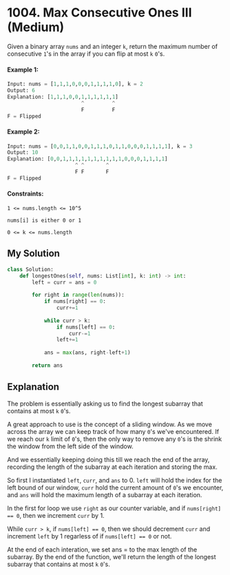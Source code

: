 # 1004. Max Consecutive Ones III (Medium)

Given a binary array `nums` and an integer `k`, return the maximum number of consecutive `1`'s in the array if you can flip at most `k` `0`'s.

#### Example 1:

```Python
Input: nums = [1,1,1,0,0,0,1,1,1,1,0], k = 2
Output: 6
Explanation: [1,1,1,0,0,1,1,1,1,1,1]
                        ^         ^
                        F         F
F = Flipped
```

#### Example 2:

```Python
Input: nums = [0,0,1,1,0,0,1,1,1,0,1,1,0,0,0,1,1,1,1], k = 3
Output: 10
Explanation: [0,0,1,1,1,1,1,1,1,1,1,1,0,0,0,1,1,1,1]
                      ^ ^       ^
                      F F       F
F = Flipped
```

#### Constraints:

`1 <= nums.length <= 10^5`

`nums[i] is either 0 or 1`

`0 <= k <= nums.length`

## My Solution

```Python
class Solution:
    def longestOnes(self, nums: List[int], k: int) -> int:
        left = curr = ans = 0
        
        for right in range(len(nums)):
            if nums[right] == 0:
                curr+=1
                
            while curr > k:
                if nums[left] == 0:
                    curr-=1
                left+=1
            
            ans = max(ans, right-left+1)
            
        return ans
```

## Explanation

The problem is essentially asking us to find the longest subarray that contains at most `k` `0`'s.

A great approach to use is the concept of a sliding window. As we move across the array we can keep track of how many `0`'s we've encountered.
If we reach our `k` limit of `0`'s, then the only way to remove any `0`'s is the shrink the window from the left side of the window.

And we essentially keeping doing this till we reach the end of the array, recording the length of the subarray at each iteration and storing the max.

So first I instantiated `left`, `curr`, and `ans` to 0. `left` will hold the index for the left bound of our window, `curr` hold the current amount of `0`'s we encounter, and `ans` will hold the maximum length of a subarray at each iteration.

In the first for loop we use `right` as our counter variable, and if `nums[right] == 0`, then we increment `curr` by 1.

While `curr > k`, if `nums[left] == 0`, then we should decrement `curr` and increment `left` by 1 regarless of if `nums[left] == 0` or not.

At the end of each interation, we set ans = to the max length of the subarray. By the end of the function, we'll return the length of the longest subarray that contains at most `k` `0`'s.